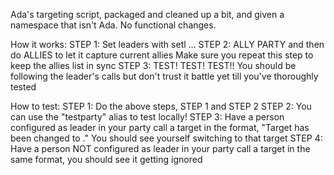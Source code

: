 Ada's targeting script, packaged and cleaned up a bit, and given a namespace that isn't Ada. No functional changes.

How it works:
  STEP 1: Set leaders with setl <name1> <name2> <name3> ...
  STEP 2: ALLY PARTY and then do ALLIES to let it capture current allies
          Make sure you repeat this step to keep the allies list in sync
  STEP 3: TEST! TEST! TEST!! You should be following the leader's calls
          but don't trust it battle yet till you've thoroughly tested

How to test:
  STEP 1: Do the above steps, STEP 1 and STEP 2
  STEP 2: You can use the "testparty" alias to test locally!
  STEP 3: Have a person configured as leader in your party call a target
          in the format, "Target has been changed to <name>."
          You should see yourself switching to that target
  STEP 4: Have a person NOT configured as leader in your party call a
          target in the same format, you should see it getting ignored

